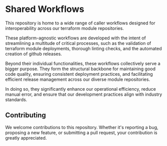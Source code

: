 # Shared Workflows

This repository is home to a wide range of caller workflows designed for interoperability across our terraform module repositories. 

These platform-agnostic workflows are developed with the intent of streamlining a multitude of critical processes, such as the validation of terraform module deployments, thorough linting checks, and the automated creation of github releases.

Beyond their individual functionalities, these workflows collectively serve a bigger purpose. They form the structural backbone for maintaining good code quality, ensuring consistent deployment practices, and facilitating efficient release management across our diverse module repositories. 

In doing so, they significantly enhance our operational efficiency, reduce manual error, and ensure that our development practices align with industry standards.

## Contributing
We welcome contributions to this repository. Whether it's reporting a bug, proposing a new feature, or submitting a pull request, your contribution is greatly appreciated.
